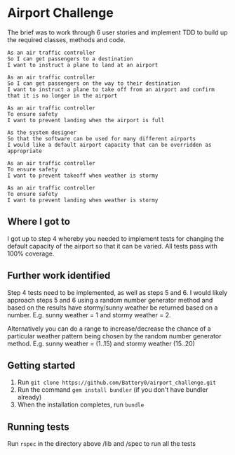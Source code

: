 # Airport Challenge

The brief was to work through 6 user stories and implement TDD to build up the required classes, methods and code.


```
As an air traffic controller 
So I can get passengers to a destination 
I want to instruct a plane to land at an airport

As an air traffic controller 
So I can get passengers on the way to their destination 
I want to instruct a plane to take off from an airport and confirm that it is no longer in the airport

As an air traffic controller 
To ensure safety 
I want to prevent landing when the airport is full 

As the system designer
So that the software can be used for many different airports
I would like a default airport capacity that can be overridden as appropriate

As an air traffic controller 
To ensure safety 
I want to prevent takeoff when weather is stormy 

As an air traffic controller 
To ensure safety 
I want to prevent landing when weather is stormy 
```


## Where I got to
I got up to step 4 whereby you needed to implement tests for changing the default capacity of the airport so that it can be varied. All tests pass with 100% coverage.


## Further work identified
Step 4 tests need to be implemented, as well as steps 5 and 6. I would likely approach steps 5 and 6 using a random number generator method and based on the results have stormy/sunny weather be returned based on a number. 
E.g. sunny weather = 1 and stormy weather = 2. 


Alternatively you can do a range to increase/decrease the chance of a particular weather pattern being chosen by the random number generator method. 
E.g. sunny weather = (1..15) and stormy weather (15..20)



## Getting started

1. Run `git clone https://github.com/Battery0/airport_challenge.git`
2. Run the command `gem install bundler` (if you don't have bundler already)
3. When the installation completes, run `bundle`


## Running tests

Run `rspec` in the directory above /lib and /spec to run all the tests
